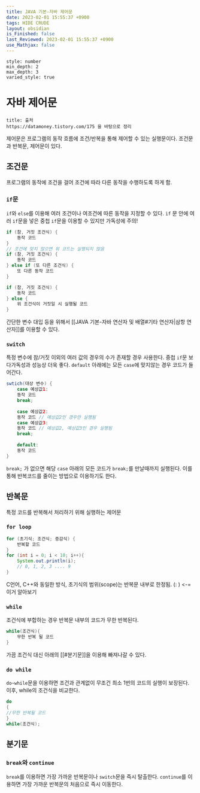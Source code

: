 ```yaml
---
title: JAVA 기본-자바 제어문
date: 2023-02-01 15:55:37 +0900
tags: HIDE CRUDE 
layout: obsidian
is_Finished: false
last_Reviewed: 2023-02-01 15:55:37 +0900
use_Mathjax: false
---
```


```toc
style: number
min_depth: 2
max_depth: 3
varied_style: true
```

# 자바 제어문
```ad-quote
title: 출처
https://datamoney.tistory.com/175 을 바탕으로 정리
```

제어문은 프로그램의 동작 흐름에 조건/반복을 통해 제어할 수 있는 실행문이다.
조건문과 반복문, 제어문이 있다.

## 조건문
프로그램의 동작에 조건을 걸어 조건에 따라 다른 동작을 수행하도록 하게 함.

### `if`문
`if`와 `else`를 이용해 여러 조건이나 여조건에 따른 동작을 지정할 수 있다.
`if` 문 안에 여러 `if`문을 넣은 중첩 `if`문을 이용할 수 있지만 가독성에 주의!
```java
if (참, 거짓 조건식) {
	동작 코드
}
// 조건에 맞지 않으면 위 코드는 실행되지 않음
if (참, 거짓 조건식) {
	동작 코드
} else if (또 다른 조건식) {
	또 다른 동작 코드
}

if (참, 거짓 조건식) {
	동작 코드
} else {
	위 조건식이 거짓일 시 실행될 코드
}
```
간단한 변수 대입 등을 위해서 [[JAVA 기본-자바 연산자 및 배열#기타 연산자|삼항 연산자]]를 이용할 수 있다.
### `switch`
특정 변수에 참/거짓 이외의 여러 값의 경우의 수가 존재할 경우 사용한다.
중첩 `if`문 보다가독성과 성능상 더욱 좋다.
`default` 아래에는 모든 `case`에 맞지않는 경우 코드가 들어간다.
```java
swtich(대상 변수) {
	case 예상값1:
	동작 코드
	break;
	
	case 예상값2:
	동작 코드 // 예상값2인 경우만 실행됨
	case 예상값3:
	동작 코드 // 예상값2, 예상값3인 경우 실행됨
	break;
	
	default:
	동작 코드
}
```
`break;` 가 없으면 해당 `case` 아래의 모든 코드가 `break;`를 만날때까지 실행된다.
이를 통해 반복코드를 줄이는 방법으로 이용하기도 한다.
## 반복문
특정 코드를 반복해서 처리하기 위해 실행하는 제어문
### `for loop`
```java
for (초기식; 조건식; 증감식) {
	반복할 코드
}
for (int i = 0; i < 10; i++){
	System.out.println(i);
	// 0, 1, 2, 3 .... 9
}
```
C언어, C++와 동일한 방식, 초기식의 범위(scope)는 반복문 내부로 한정됨.
(: ) <-= 이거 알아보기
### `while`
조건식에 부합하는 경우 반복문 내부의 코드가 무한 반복된다.
```java
while(조건식){
	무한 반복 될 코드
}
```
가끔 조건식 대신 아래의 [[#분기문]]을 이용해 빠져나갈 수 있다.
### `do while`
`do~while`문을 이용하면 조건과 관계없이 무조건 최소 1번의 코드의 실행이 보장된다. 
이후, while의 조건식을 비교한다.
```java
do
{
//무한 반복될 코드
}
while(조건식);
```
## 분기문
### `break`와 `continue`
`break`를 이용하면 가장 가까운 반복문이나 `switch`문을 즉시 탈출한다.
`continue`를 이용하면 가장 가까운 반복문의 처음으로 즉시 이동한다.
